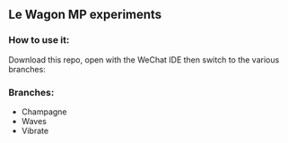 ## Le Wagon MP experiments

### How to use it:
Download this repo, open with the WeChat IDE then switch to the various branches:

### Branches:
- Champagne
- Waves
- Vibrate